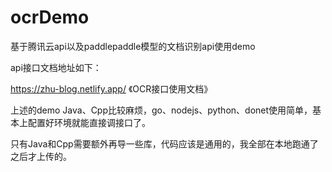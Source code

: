 # ocrDemo

基于腾讯云api以及paddlepaddle模型的文档识别api使用demo

api接口文档地址如下：

https://zhu-blog.netlify.app/ 《OCR接口使用文档》



上述的demo Java、Cpp比较麻烦，go、nodejs、python、donet使用简单，基本上配置好环境就能直接调接口了。

只有Java和Cpp需要额外再导一些库，代码应该是通用的，我全部在本地跑通了之后才上传的。
